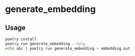 # generate_embedding

## Usage

```bash
poetry install
poetry run generate_embedding --help
echo abc | poetry run generate_embedding > embedding.out
```
